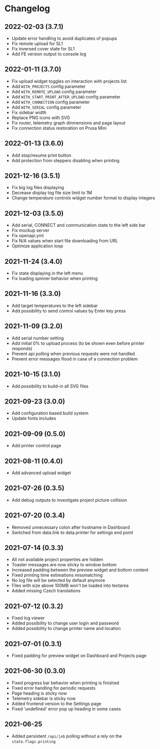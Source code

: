 # Changelog

## 2022-02-03 (3.7.1)
* Update error handling to avoid duplicates of popups
* Fix remote upload for SL1
* Fix inversed cover state for SL1
* Add FE version output to console log

## 2022-01-11 (3.7.0)

* Fix upload widget toggles on interaction with projects list
* Add `WITH_PROJECTS` config parameter
* Add `WITH_REMOTE_UPLOAD` config parameter
* Add `WITH_START_PRINT_AFTER_UPLOAD` config parameter
* Add `WITH_CONNECTION` config parameter
* Add `WITH_SERIAL` config parameter
* Fix sidebar width
* Replace PNG icons with SVG
* Fix router, telemetry graph dinmensions and page layout
* Fix connection status restoration on Prusa Mini

## 2022-01-13 (3.6.0)

* Add stop/resume print button
* Add protection from steppers disabling when printing

## 2021-12-16 (3.5.1)

* Fix big log files displaying
* Decrease display log file size limit to 1M
* Change temperature controls widget number format to display integers

## 2021-12-03 (3.5.0)

* Add serial, CONNECT and communication state to the left side bar
* Fix mockup server
* Fix openapi.yml
* Fix N/A values when start file downloading from URL
* Optimize application loop

## 2021-11-24 (3.4.0)

* Fix state displaying in the left menu
* Fix loading spinner behavior when printing

## 2021-11-16 (3.3.0)

* Add target temperatures to the left sidebar
* Add possibility to send control values by Enter key press

## 2021-11-09 (3.2.0)

* Add serial number setting
* Add initial 0% to upload process (to be shown even before printer responds)
* Prevent api polling when previous requests were not handled
* Prevent error messages flood in case of a connection problem

## 2021-10-15 (3.1.0)

* Add possibility to build-in all SVG files

## 2021-09-23 (3.0.0)

* Add configuration based build system
* Update fonts includes

## 2021-09-09 (0.5.0)

* Add printer control page

## 2021-08-11 (0.4.0)

* Add advanced upload widget


## 2021-07-26 (0.3.5)

* Add debug outputs to investigate project picture collision


## 2021-07-20 (0.3.4)

* Removed unnecessary colon after hostname in Dashboard
* Switched from data.link to data.printer for settings end point


## 2021-07-14 (0.3.3)

* All not available project properties are hidden
* Toaster messages are now sticky to window bottom
* Increased padding between the preview widget and bottom content
* Fixed printing time estimations missmatching
* No log file will be selected by default anymore
* Files with size above 100MB won't be loaded into textarea
* Added missing Czech translations


## 2021-07-12 (0.3.2)

* Fixed log viewer
* Added possibility to change user login and password
* Added possibility to change printer name and location


## 2021-07-01 (0.3.1)

* Fixed padding for preview widget on Dashboard and Projects page


## 2021-06-30 (0.3.0)

* Fixed progress bar behavior when printing is finished
* Fixed error handling for periodic requests
* Page heading is sticky now
* Telemetry sidebar is sticky now
* Added frontend version to the Settings page
* Fixed 'undefined' error pop up heading in some cases


## 2021-06-25

* Added persistent `/api/job` polling without a rely on the `state.flags.printing`

